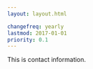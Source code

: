 ```yaml
---
layout: layout.html

changefreq: yearly
lastmod: 2017-01-01
priority: 0.1
---
```


This is contact information.